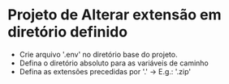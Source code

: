 # Projeto de Alterar extensão em diretório definido

- Crie arquivo '.env' no diretório base do projeto.
- Defina o diretório absoluto para as variáveis de caminho
- Defina as extensões precedidas por '.' -> E.g.: '.zip'
